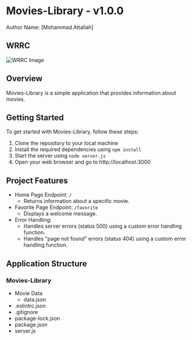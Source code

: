 # Movies-Library - v1.0.0
Author Name: [Mohammad Attallah]

## WRRC
![WRRC Image](https://www.oreilly.com/api/v2/epubs/9781789349863/files/assets/5d678947-2cad-44df-a4a4-5e78fd50fb52.png)


## Overview
Movies-Library is a simple application that provides information about movies.

## Getting Started
To get started with Movies-Library, follow these steps:

1. Clone the repository to your local machine
2. Install the required dependencies using `npm install`
3. Start the server using `node server.js`
4. Open your web browser and go to http://localhost:3000

## Project Features
- Home Page Endpoint: `/`
  - Returns information about a specific movie.
- Favorite Page Endpoint: `/favorite`
  - Displays a welcome message.
- Error Handling:
  - Handles server errors (status 500) using a custom error handling function.
  - Handles "page not found" errors (status 404) using a custom error handling function.

## Application Structure

### Movies-Library

  - Movie Data
    - data.json
- .eslintrc.json
- .gitignore
- package-lock.json
-  package.json
 - server.js
